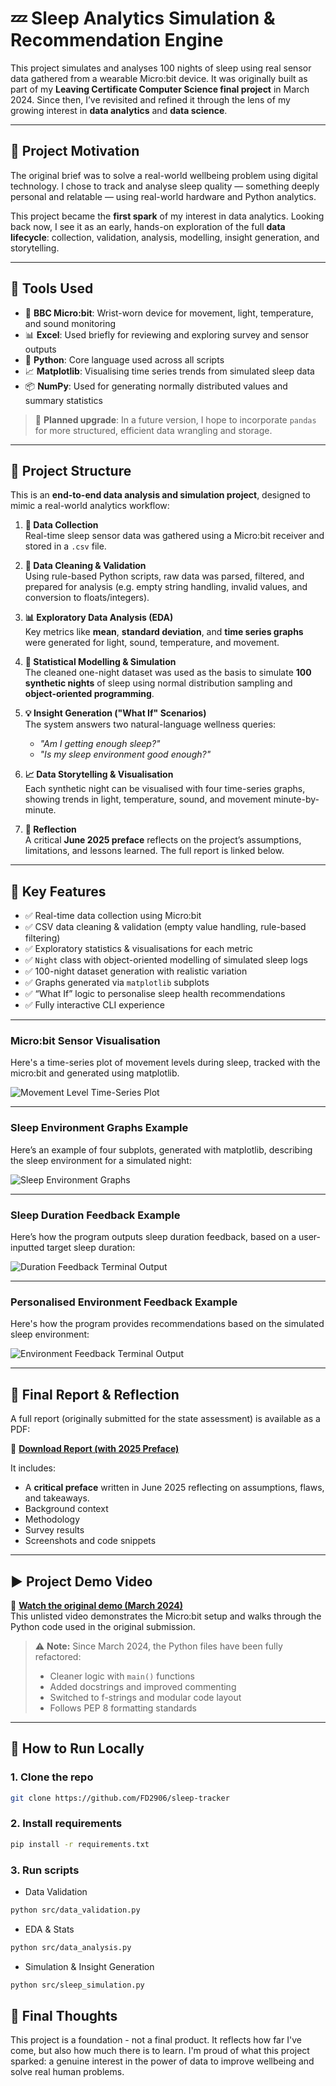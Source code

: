 # 💤 Sleep Analytics Simulation & Recommendation Engine

This project simulates and analyses 100 nights of sleep using real sensor data gathered from a wearable Micro:bit device. It was originally built as part of my **Leaving Certificate Computer Science final project** in March 2024. Since then, I’ve revisited and refined it through the lens of my growing interest in **data analytics** and **data science**.

---

## 🎯 Project Motivation

The original brief was to solve a real-world wellbeing problem using digital technology. I chose to track and analyse sleep quality — something deeply personal and relatable — using real-world hardware and Python analytics.

This project became the **first spark** of my interest in data analytics. Looking back now, I see it as an early, hands-on exploration of the full **data lifecycle**: collection, validation, analysis, modelling, insight generation, and storytelling.

---

## 🧰 Tools Used

- 🧠 **BBC Micro:bit**: Wrist-worn device for movement, light, temperature, and sound monitoring  
- 📊 **Excel**: Used briefly for reviewing and exploring survey and sensor outputs  
- 🐍 **Python**: Core language used across all scripts  
- 📈 **Matplotlib**: Visualising time series trends from simulated sleep data  
- 📦 **NumPy**: Used for generating normally distributed values and summary statistics

> 🧪 **Planned upgrade**: In a future version, I hope to incorporate `pandas` for more structured, efficient data wrangling and storage.

---

## 📐 Project Structure

This is an **end-to-end data analysis and simulation project**, designed to mimic a real-world analytics workflow:

1. **📡 Data Collection**  
   Real-time sleep sensor data was gathered using a Micro:bit receiver and stored in a `.csv` file.

2. **🧼 Data Cleaning & Validation**  
   Using rule-based Python scripts, raw data was parsed, filtered, and prepared for analysis (e.g. empty string handling, invalid values, and conversion to floats/integers).

3. **📊 Exploratory Data Analysis (EDA)**  
   Key metrics like **mean**, **standard deviation**, and **time series graphs** were generated for light, sound, temperature, and movement.

4. **🧪 Statistical Modelling & Simulation**  
   The cleaned one-night dataset was used as the basis to simulate **100 synthetic nights** of sleep using normal distribution sampling and **object-oriented programming**.

5. **💡 Insight Generation ("What If" Scenarios)**  
   The system answers two natural-language wellness queries:
   - *"Am I getting enough sleep?"*
   - *"Is my sleep environment good enough?"*

6. **📈 Data Storytelling & Visualisation**  
   Each synthetic night can be visualised with four time-series graphs, showing trends in light, temperature, sound, and movement minute-by-minute.

7. **📝 Reflection**  
   A critical **June 2025 preface** reflects on the project’s assumptions, limitations, and lessons learned. The full report is linked below.

---

## 🌟 Key Features

- ✅ Real-time data collection using Micro:bit
- ✅ CSV data cleaning & validation (empty value handling, rule-based filtering)
- ✅ Exploratory statistics & visualisations for each metric
- ✅ `Night` class with object-oriented modelling of simulated sleep logs
- ✅ 100-night dataset generation with realistic variation
- ✅ Graphs generated via `matplotlib` subplots
- ✅ “What If” logic to personalise sleep health recommendations
- ✅ Fully interactive CLI experience

---

### Micro:bit Sensor Visualisation 

Here's a time-series plot of movement levels during sleep, tracked with the micro:bit and generated using matplotlib.

![Movement Level Time-Series Plot](images/screenshot-1.png)

---

### Sleep Environment Graphs Example

Here’s an example of four subplots, generated with matplotlib, describing the sleep environment for a simulated night:

![Sleep Environment Graphs](images/screenshot-2.png)

---

### Sleep Duration Feedback Example

Here’s how the program outputs sleep duration feedback, based on a user-inputted target sleep duration:

![Duration Feedback Terminal Output](images/screenshot-3.png)

---

### Personalised Environment Feedback Example

Here's how the program provides recommendations based on the simulated sleep environment:

![Environment Feedback Terminal Output](images/screenshot-4.png)

---

## 📄 Final Report & Reflection

A full report (originally submitted for the state assessment) is available as a PDF:

📎 [**Download Report (with 2025 Preface)**](report-2025.pdf)

It includes:
- A **critical preface** written in June 2025 reflecting on assumptions, flaws, and takeaways.
- Background context
- Methodology
- Survey results
- Screenshots and code snippets

---

## ▶️ Project Demo Video

🎥 **[Watch the original demo (March 2024)](https://youtu.be/a6n9EpFGZ3A?si=klyn8XrMHBxtJ7lV)**  
This unlisted video demonstrates the Micro:bit setup and walks through the Python code used in the original submission.

> ⚠️ **Note:** Since March 2024, the Python files have been fully refactored:
> - Cleaner logic with `main()` functions
> - Added docstrings and improved commenting
> - Switched to f-strings and modular code layout
> - Follows PEP 8 formatting standards

---

## 🧪 How to Run Locally

### 1. Clone the repo
```bash
git clone https://github.com/FD2906/sleep-tracker
```

### 2. Install requirements

```bash
pip install -r requirements.txt
```

### 3. Run scripts

- Data Validation 

```bash
python src/data_validation.py
```

- EDA & Stats

```bash
python src/data_analysis.py
```

- Simulation & Insight Generation

```bash
python src/sleep_simulation.py
```

## 🧠 Final Thoughts

This project is a foundation - not a final product. 
It reflects how far I've come, but also how much there is to learn. 
I'm proud of what this project sparked: a genuine interest in the power of data to improve wellbeing and solve real human problems. 
